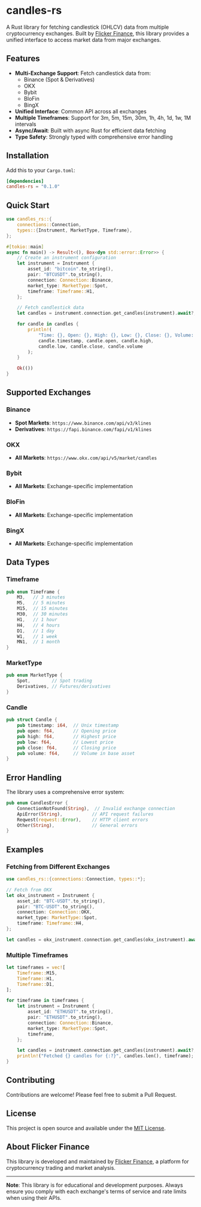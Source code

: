 # candles-rs

A Rust library for fetching candlestick (OHLCV) data from multiple cryptocurrency exchanges. Built by [Flicker Finance](https://flicker.finance), this library provides a unified interface to access market data from major exchanges.

## Features

- **Multi-Exchange Support**: Fetch candlestick data from:
  - Binance (Spot & Derivatives)
  - OKX
  - Bybit
  - BloFin
  - BingX
- **Unified Interface**: Common API across all exchanges
- **Multiple Timeframes**: Support for 3m, 5m, 15m, 30m, 1h, 4h, 1d, 1w, 1M intervals
- **Async/Await**: Built with async Rust for efficient data fetching
- **Type Safety**: Strongly typed with comprehensive error handling

## Installation

Add this to your `Cargo.toml`:

```toml
[dependencies]
candles-rs = "0.1.0"
```

## Quick Start

```rust
use candles_rs::{
    connections::Connection,
    types::{Instrument, MarketType, Timeframe},
};

#[tokio::main]
async fn main() -> Result<(), Box<dyn std::error::Error>> {
    // Create an instrument configuration
    let instrument = Instrument {
        asset_id: "bitcoin".to_string(),
        pair: "BTCUSDT".to_string(),
        connection: Connection::Binance,
        market_type: MarketType::Spot,
        timeframe: Timeframe::H1,
    };

    // Fetch candlestick data
    let candles = instrument.connection.get_candles(instrument).await?;

    for candle in candles {
        println!(
            "Time: {}, Open: {}, High: {}, Low: {}, Close: {}, Volume: {}",
            candle.timestamp, candle.open, candle.high,
            candle.low, candle.close, candle.volume
        );
    }

    Ok(())
}
```

## Supported Exchanges

### Binance
- **Spot Markets**: `https://www.binance.com/api/v3/klines`
- **Derivatives**: `https://fapi.binance.com/fapi/v1/klines`

### OKX
- **All Markets**: `https://www.okx.com/api/v5/market/candles`

### Bybit
- **All Markets**: Exchange-specific implementation

### BloFin
- **All Markets**: Exchange-specific implementation

### BingX
- **All Markets**: Exchange-specific implementation

## Data Types

### Timeframe
```rust
pub enum Timeframe {
    M3,   // 3 minutes
    M5,   // 5 minutes
    M15,  // 15 minutes
    M30,  // 30 minutes
    H1,   // 1 hour
    H4,   // 4 hours
    D1,   // 1 day
    W1,   // 1 week
    MN1,  // 1 month
}
```

### MarketType
```rust
pub enum MarketType {
    Spot,        // Spot trading
    Derivatives, // Futures/derivatives
}
```

### Candle
```rust
pub struct Candle {
    pub timestamp: i64,  // Unix timestamp
    pub open: f64,       // Opening price
    pub high: f64,       // Highest price
    pub low: f64,        // Lowest price
    pub close: f64,      // Closing price
    pub volume: f64,     // Volume in base asset
}
```

## Error Handling

The library uses a comprehensive error system:

```rust
pub enum CandlesError {
    ConnectionNotFound(String),  // Invalid exchange connection
    ApiError(String),           // API request failures
    Reqwest(reqwest::Error),    // HTTP client errors
    Other(String),              // General errors
}
```

## Examples

### Fetching from Different Exchanges

```rust
use candles_rs::{connections::Connection, types::*};

// Fetch from OKX
let okx_instrument = Instrument {
    asset_id: "BTC-USDT".to_string(),
    pair: "BTC-USDT".to_string(),
    connection: Connection::OKX,
    market_type: MarketType::Spot,
    timeframe: Timeframe::H4,
};

let candles = okx_instrument.connection.get_candles(okx_instrument).await?;
```

### Multiple Timeframes

```rust
let timeframes = vec![
    Timeframe::M15,
    Timeframe::H1,
    Timeframe::D1,
];

for timeframe in timeframes {
    let instrument = Instrument {
        asset_id: "ETHUSDT".to_string(),
        pair: "ETHUSDT".to_string(),
        connection: Connection::Binance,
        market_type: MarketType::Spot,
        timeframe,
    };

    let candles = instrument.connection.get_candles(instrument).await?;
    println!("Fetched {} candles for {:?}", candles.len(), timeframe);
}
```

## Contributing

Contributions are welcome! Please feel free to submit a Pull Request.

## License

This project is open source and available under the [MIT License](LICENSE).

## About Flicker Finance

This library is developed and maintained by [Flicker Finance](https://flicker.finance), a platform for cryptocurrency trading and market analysis.

---

**Note**: This library is for educational and development purposes. Always ensure you comply with each exchange's terms of service and rate limits when using their APIs.
